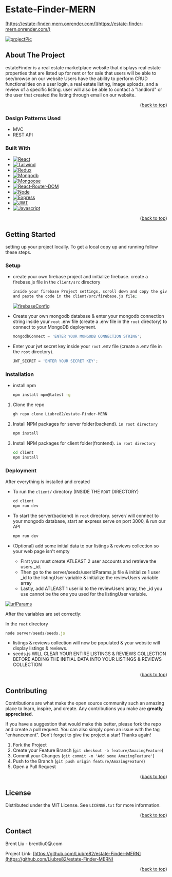 # Estate-Finder-MERN
[https://estate-finder-mern.onrender.com/](https://estate-finder-mern.onrender.com/)

[![projectPic][project.io]][projectRender-url]

<!-- ABOUT THE PROJECT -->
## About The Project
estateFinder is a real estate marketplace website that displays real estate properties that are listed up for rent or for sale that 
users will be able to see/browse on our website
Users have the ability to perform CRUD functionalities on a user login, a real estate listing, image uploads, 
and a review of a specific listing. user will also be able to contact a "landlord" or the user that created the listing through email on our website.


<p align="right">(<a href="#readme-top">back to top</a>)</p>


### Design Patterns Used
* MVC
* REST API


### Built With

* [![React][React.js]][React-url]
* [![Tailwind][Tailwind.com]][Tailwind-url]
* [![Redux][Redux.com]][Redux-url]
* [![Mongodb][Mongodb.com]][Mongodb-url]
* [![Mongoose][Mongoose.js]][Mongoose-url]
* [![React-Router-DOM][React-Router-DOM]][React-Router-DOM-url]
* [![Node][Node.js]][Node-url]
* [![Express][Express.js]][Express-url]
* [![JWT][JWT.io]][JWT-url]
* [![Javascript][Javascript.com]][Javascript-url]

<p align="right">(<a href="#readme-top">back to top</a>)</p>



<!-- GETTING STARTED -->
## Getting Started

setting up your project locally. To get a local copy up and running follow these steps.


### Setup

* create your own firebase project and initialize firebase. create a firebase.js file in the `client/src` directory

  ```sh
  inside your firebase Project settings, scroll down and copy the given firebase initializer code
  and paste the code in the client/src/firebase.js file;
   ```
  [![firebaseConfig][firebase-config-img]][firebase-config-img-url]
   
* Create your own mongodb database & enter your mongodb connection string inside your `root` .env file (create a .env file in the `root` directory)
  to connect to your MongoDB deployment.
   ```js
   mongodbConnect = 'ENTER YOUR MONGODB CONNECTION STRING';
   ```
   
* Enter your jwt secret key inside your `root` .env file (create a .env file in the `root` directory).
   ```js
   JWT_SECRET = 'ENTER YOUR SECRET KEY';
   ```



### Installation

* install npm
  ```sh
  npm install npm@latest -g
  ```

1. Clone the repo
   ```sh
   gh repo clone Liubre82/estate-Finder-MERN
   ```
   
2. Install NPM packages for server folder(backend). `in root directory`
   ```sh
   npm install
   ```
   
3. Install NPM packages for client folder(frontend). `in root directory`
   ```sh
   cd client
   npm install
   ```




### Deployment

After everything is installed and created

   
* To run the `client/` directory (INSIDE THE `ROOT` DIRECTORY)
   ```js
   cd client
   npm run dev
   ```
   
* To start the server(backend)  in `root` directory. server/ will connect to your mongodb database, start an express serve on port 3000, & run our API
   ```js
   npm run dev
   ```

* (Optional) add some initial data to our listings & reviews collection so your web page isn't empty
  - First you must create ATLEAST 2 user accounts and retrieve the users _id.
  - Then go to the server/seeds/userIdParams.js file & initialize 1 user _id to the listingUser variable & initialize the reviewUsers variable array
  - Lastly, add ATLEAST 1 user id to the reviewUsers array, the _id you use cannot be the one you used for the listingUser variable.

[![urlParams][urlParams.js]][urlParams-url]

  After the variables are set correctly:


  In the `root` directory
  ```js
  node server/seeds/seeds.js
  ```

- listings & reviews collection will now be populated & your website will display listings & reviews.
- seeds.js WILL CLEAR YOUR ENTIRE LISTINGS & REVIEWS COLLECTION BEFORE ADDING THE INITIAL DATA INTO YOUR LISTINGS & REVIEWS COLLECTION

<p align="right">(<a href="#readme-top">back to top</a>)</p>




<!-- CONTRIBUTING -->
## Contributing

Contributions are what make the open source community such an amazing place to learn, inspire, and create. Any contributions you make are **greatly appreciated**.

If you have a suggestion that would make this better, please fork the repo and create a pull request. You can also simply open an issue with the tag "enhancement".
Don't forget to give the project a star! Thanks again!

1. Fork the Project
2. Create your Feature Branch (`git checkout -b feature/AmazingFeature`)
3. Commit your Changes (`git commit -m 'Add some AmazingFeature'`)
4. Push to the Branch (`git push origin feature/AmazingFeature`)
5. Open a Pull Request

<p align="right">(<a href="#readme-top">back to top</a>)</p>



<!-- LICENSE -->
## License

Distributed under the MIT License. See `LICENSE.txt` for more information.

<p align="right">(<a href="#readme-top">back to top</a>)</p>



<!-- CONTACT -->
## Contact

Brent Liu -  brentliu0@.com

Project Link: [https://github.com/Liubre82/estate-Finder-MERN](https://github.com/Liubre82/estate-Finder-MERN)

<p align="right">(<a href="#readme-top">back to top</a>)</p>


<!-- MARKDOWN LINKS & IMAGES -->
<!-- https://www.markdownguide.org/basic-syntax/#reference-style-links -->
[contributors-shield]: https://img.shields.io/github/contributors/github_username/repo_name.svg?style=for-the-badge
[contributors-url]: https://github.com/github_username/repo_name/graphs/contributors
[forks-shield]: https://img.shields.io/github/forks/github_username/repo_name.svg?style=for-the-badge
[forks-url]: https://github.com/github_username/repo_name/network/members
[stars-shield]: https://img.shields.io/github/stars/github_username/repo_name.svg?style=for-the-badge
[stars-url]: https://github.com/github_username/repo_name/stargazers
[issues-shield]: https://img.shields.io/github/issues/github_username/repo_name.svg?style=for-the-badge
[issues-url]: https://github.com/github_username/repo_name/issues
[license-shield]: https://img.shields.io/github/license/github_username/repo_name.svg?style=for-the-badge
[license-url]: https://github.com/github_username/repo_name/blob/master/LICENSE.txt
[linkedin-shield]: https://img.shields.io/badge/-LinkedIn-black.svg?style=for-the-badge&logo=linkedin&colorB=555
[linkedin-url]: https://linkedin.com/in/linkedin_username
[product-screenshot]: images/screenshot.png
[firebase-config-img]: https://firebasestorage.googleapis.com/v0/b/mern-real-estate-9a14b.appspot.com/o/SeedsImages%2FfirebaseConfig(readme.md).png?alt=media&token=643cf4c1-72ae-4dd0-a3a9-442b663dd255
[firebase-config-img-url]: https://firebasestorage.googleapis.com/v0/b/mern-real-estate-9a14b.appspot.com/o/SeedsImages%2FfirebaseConfig(readme.md).png?alt=media&token=643cf4c1-72ae-4dd0-a3a9-442b663dd255
[urlParams.js]: https://firebasestorage.googleapis.com/v0/b/mern-real-estate-9a14b.appspot.com/o/SeedsImages%2FuserIdparams(forReadMe.md).png?alt=media&token=9c07515c-d365-4ecc-8e0c-9071e7d3ba2c
[urlParams-url]: https://firebasestorage.googleapis.com/v0/b/mern-real-estate-9a14b.appspot.com/o/SeedsImages%2FuserIdparams(forReadMe.md).png?alt=media&token=9c07515c-d365-4ecc-8e0c-9071e7d3ba2c
[project.io]: https://firebasestorage.googleapis.com/v0/b/mern-real-estate-9a14b.appspot.com/o/SeedsImages%2Fproject%20image.png?alt=media&token=5b717eb0-73d7-4be2-b7d9-fbe989bbec80
[project-url]: https://firebasestorage.googleapis.com/v0/b/mern-real-estate-9a14b.appspot.com/o/SeedsImages%2Fproject%20image.png?alt=media&token=5b717eb0-73d7-4be2-b7d9-fbe989bbec80
[projectRender-io]: https://estate-finder-mern.onrender.com/
[projectRender-url]: https://estate-finder-mern.onrender.com/

[React.js]: https://img.shields.io/badge/React-20232A?style=for-the-badge&logo=react&logoColor=61DAFB
[React-url]: https://reactjs.org/
[Tailwind.com]: https://img.shields.io/badge/Tailwind_CSS-38B2AC?style=for-the-badge&logo=tailwind-css&logoColor=white
[Tailwind-url]: https://tailwindcss.com/
[Redux.com]: https://img.shields.io/badge/Redux-593D88?style=for-the-badge&logo=redux&logoColor=white
[Redux-url]: https://redux.js.org/
[Mongodb.com]: https://img.shields.io/badge/MongoDB-4EA94B?style=for-the-badge&logo=mongodb&logoColor=white
[Mongodb-url]: https://www.mongodb.com/
[React-Router-DOM]: https://img.shields.io/badge/React_Router-CA4245?style=for-the-badge&logo=react-router&logoColor=white
[React-Router-DOM-url]: https://reactrouter.com/en/main
[Node.js]: 	https://img.shields.io/badge/Node.js-43853D?style=for-the-badge&logo=node.js&logoColor=white
[Node-url]: https://nodejs.org/en
[Javascript.com]: https://img.shields.io/badge/JavaScript-F7DF1E?style=for-the-badge&logo=javascript&logoColor=black
[Javascript-url]: https://www.javascript.com/
[Express.js]: https://img.shields.io/badge/Express.js-404D59?style=for-the-badge
[Express-url]: https://expressjs.com/
[Mongoose.js]: https://img.shields.io/badge/Mongoose-800020?style=for-the-badge&logo=mongoose 
[Mongoose-url]: https://mongoosejs.com/
[JWT.io]: https://img.shields.io/badge/json%20web%20tokens-323330?style=for-the-badge&logo=json-web-tokens&logoColor=pink
[JWT-url]: https://jwt.io/
